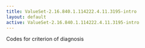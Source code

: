 ```yaml
---
title: ValueSet-2.16.840.1.114222.4.11.3195-intro
layout: default
active: ValueSet-2.16.840.1.114222.4.11.3195-intro
---
```


Codes for criterion of diagnosis
